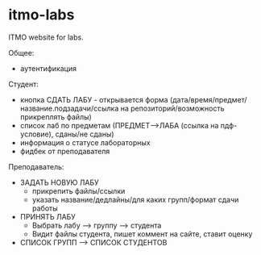 # itmo-labs

ITMO website for labs.

Общее:

- аутентификация

Студент:

- кнопка СДАТЬ ЛАБУ - открывается форма (дата/время/предмет/название.подзадачи/ссылка на репозиторий/возможность прикреплять файлы)
- список лаб по предметам (ПРЕДМЕТ—>ЛАБА (ссылка на пдф-условие), сданы/не сданы)
- информация о статусе лабораторных
- фидбек от преподавателя

Преподаватель:

- ЗАДАТЬ НОВУЮ ЛАБУ
  - прикрепить файлы/ссылки
  - указать название/дедлайны/для каких групп/формат сдачи работы
- ПРИНЯТЬ ЛАБУ
  - Выбрать лабу —> группу —> студента
  - Видит файлы студента, пишет коммент на сайте, ставит оценку
- СПИСОК ГРУПП —> СПИСОК СТУДЕНТОВ
